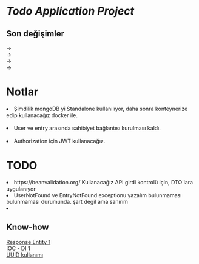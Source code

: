 # *Todo Application Project*

## Son değişimler


<div>
-> <br>
-> <br>
-> <br>
-> <br>
</div>

# Notlar

<div>
<li> Şimdilik mongoDB yi Standalone kullanılıyor, daha sonra konteynerize edip kullanacağız docker ile.</li><br>
<li> User ve entry arasında sahibiyet bağlantısı kurulması kaldı.</li><br>
<li> Authorization için JWT kullanacağız. </li>
</div>

# TODO
<div>
<li> https://beanvalidation.org/ Kullanacağız API girdi kontrolü için, DTO'lara uygulanıyor</li>
<li> UserNotFound ve EntryNotFound exceptionu yazalım bulunmaması bulunmaması durumunda. şart degil ama sanırım </li>
<li>  </li>


</div>

## Know-how
[Response Entity 1](https://www.youtube.com/watch?v=s39JyC4RIvc) <br>
[IOC - DI 1](https://www.simplilearn.com/tutorials/spring-tutorial/spring-ioc-container#:~:text=The%20IoC%20container%20constructs%20an,create%20and%20manage%20objects%20manually.) <br>
[UUID kullanımı](https://github.com/dsyer/spring-todo-mvc/blob/main/src/main/java/example/todomvc/Todo.java)
